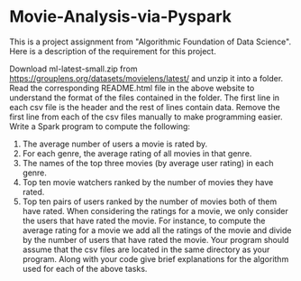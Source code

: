 # Movie-Analysis-via-Pyspark
This is a project assignment from "Algorithmic Foundation of Data Science". Here is a description of the requirement for this project.

Download ml-latest-small.zip from https://grouplens.org/datasets/movielens/latest/
and unzip it into a folder. Read the corresponding README.html file in the above website to
understand the format of the files contained in the folder. The first line in each csv file is
the header and the rest of lines contain data. Remove the first line from each of the csv files
manually to make programming easier.
Write a Spark program to compute the following:
1. The average number of users a movie is rated by.
2. For each genre, the average rating of all movies in that genre.
3. The names of the top three movies (by average user rating) in each genre.
4. Top ten movie watchers ranked by the number of movies they have rated.
5. Top ten pairs of users ranked by the number of movies both of them have rated.
When considering the ratings for a movie, we only consider the users that have rated the
movie. For instance, to compute the average rating for a movie we add all the ratings of the
movie and divide by the number of users that have rated the movie.
Your program should assume that the csv files are located in the same directory as your
program. Along with your code give brief explanations for the algorithm used for each of the
above tasks.
